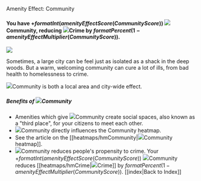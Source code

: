 Amenity Effect: Community

#### You have +$formatInt(amenityEffectScore(CommunityScore))$ ![](IconFamily)Community, reducing ![](IconCrime)Crime by $formatPercent(1-amenityEffectMultiplier(CommunityScore))$.

![](newspaper/images/friendly01.png)

Sometimes, a large city can be feel just as isolated as a shack in the deep woods. But a warm, welcoming community can cure a lot of ills, from bad health to homelessness to crime.

![](IconFamily)Community is both a local area and city-wide effect.

##### Benefits of ![](IconFamily)Community
* Amenities which give ![](IconFamily)Community create social spaces, also known as a "third place", for your citizens to meet each other.
* ![](IconFamily)Community directly influences the Community heatmap.
* See the article on the [[heatmaps/hmCommunity|![](IconFamily)Community heatmap]].
* ![](IconFamily)Community reduces people's propensity to crime. Your +$formatInt(amenityEffectScore(CommunityScore))$ ![](IconFamily)Community reduces [[heatmaps/hmCrime|![](IconCrime)Crime]] by $formatPercent(1-amenityEffectMultiplier(CommunityScore))$.
[[index|Back to Index]]

